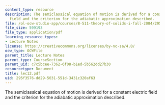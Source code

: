 ```yaml
---
content_type: resource
description: The semiclassical equation of motion is derived for a constant electric
  field and the criterion for the adiabatic approximation described.
file: /ol-ocw-studio-app/courses/8-511-theory-of-solids-i-fall-2004/295f3576dd295031551d3431c320af63_lec12.pdf
file_size: 599193
file_type: application/pdf
learning_resource_types:
- Lecture Notes
license: https://creativecommons.org/licenses/by-nc-sa/4.0/
ocw_type: OCWFile
parent_title: Lecture Notes
parent_type: CourseSection
parent_uid: c7c5bcee-7362-6f08-b1ed-5b562dd27b30
resourcetype: Document
title: lec12.pdf
uid: 295f3576-dd29-5031-551d-3431c320af63
---
```

The semiclassical equation of motion is derived for a constant electric field and the criterion for the adiabatic approximation described.